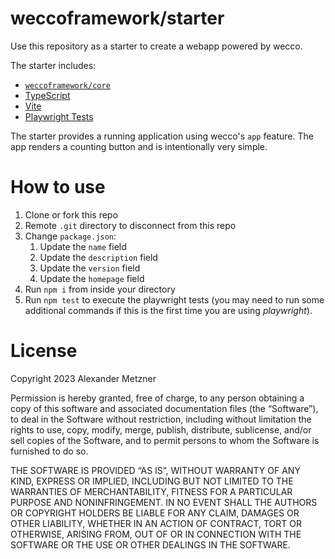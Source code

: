 # weccoframework/starter

Use this repository as a starter to create a webapp powered by wecco.

The starter includes:

* [`weccoframework/core`](https://weccoframework.github.io)
* [TypeScript](https://typescriptlang.org)
* [Vite](https://vitejs.dev)
* [Playwright Tests](https://playwright.dev)

The starter provides a running application using wecco's `app` feature. The app
renders a counting button and is intentionally very simple.

# How to use

1. Clone or fork this repo
1. Remote `.git` directory to disconnect from this repo
1. Change `package.json`:
    1. Update the `name` field
    1. Update the `description` field
    1. Update the `version` field
    1. Update the `homepage` field
1. Run `npm i` from inside your directory
1. Run `npm test` to execute the playwright tests (you may need to run some additional
   commands if this is the first time you are using _playwright_).

# License

Copyright 2023 Alexander Metzner

Permission is hereby granted, free of charge, to any person obtaining a copy of this software and associated documentation files (the “Software”), to deal in the Software without restriction, including without limitation the rights to use, copy, modify, merge, publish, distribute, sublicense, and/or sell copies of the Software, and to permit persons to whom the Software is furnished to do so.

THE SOFTWARE IS PROVIDED “AS IS”, WITHOUT WARRANTY OF ANY KIND, EXPRESS OR IMPLIED, INCLUDING BUT NOT LIMITED TO THE WARRANTIES OF MERCHANTABILITY, FITNESS FOR A PARTICULAR PURPOSE AND NONINFRINGEMENT. IN NO EVENT SHALL THE AUTHORS OR COPYRIGHT HOLDERS BE LIABLE FOR ANY CLAIM, DAMAGES OR OTHER LIABILITY, WHETHER IN AN ACTION OF CONTRACT, TORT OR OTHERWISE, ARISING FROM, OUT OF OR IN CONNECTION WITH THE SOFTWARE OR THE USE OR OTHER DEALINGS IN THE SOFTWARE.